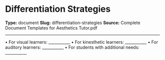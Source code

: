 # Differentiation Strategies

**Type:** document
**Slug:** differentiation-strategies
**Source:** Complete Document Templates for Aesthetics Tutor.pdf

---

• For visual learners: ___________
• For kinesthetic learners: ___________
• For auditory learners: ___________
• For students with additional needs: ___________